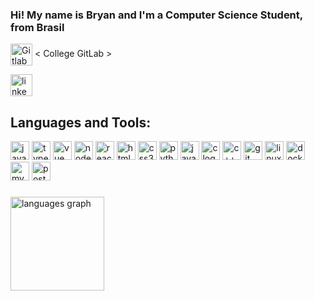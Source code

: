 <!-- Github profile README -->

<!-- <img src="" alt="banner that says Yash Kumar - Software Engineer, Content Creator and Community Organizer alongside a cartoon illustration of Yash"> -->

<!-- Gif cover on center-->
<h3 align="left" >Hi! My name is Bryan and I'm a Computer Science Student, from Brasil </h2>




<div align="left">

   <!-- gitlab -->

<a href="https://gitlab.c3sl.ufpr.br/bfsc19" target="blank"><img align="center" src="https://img.shields.io/badge/GitLab-FC6D26?style=for-the-badge&logo=GitLab&logoColor=white" alt="Gitlab" height="35" /></a> 
<span> < College GitLab > </span>

<!-- linkedin -->
<a href="https://gitlab.c3sl.ufpr.br/bfsc19" target="blank"><img align="center" src="https://img.shields.io/badge/LinkedIn-0077B5?style=for-the-badge&logo=linkedin&logoColor=white" alt="linkedIn" height="35" /></a>
</div>


<h2 align="left">Languages and Tools:</h2>

<div align="left">
  <img src="https://cdn.jsdelivr.net/gh/devicons/devicon/icons/javascript/javascript-original.svg" height="30" alt="javascript logo"  />
  <img src="https://cdn.jsdelivr.net/gh/devicons/devicon/icons/typescript/typescript-original.svg" height="30" alt="typescript logo"  />
  <!-- Vue -->
    <img src="https://cdn.jsdelivr.net/gh/devicons/devicon/icons/vuejs/vuejs-original.svg" height="30" alt="vue logo"  />
    <!-- React -->
    <!-- Node -->
    <img src="https://cdn.jsdelivr.net/gh/devicons/devicon/icons/nodejs/nodejs-original.svg" height="30" alt="node logo"  />
  <img src="https://cdn.jsdelivr.net/gh/devicons/devicon/icons/react/react-original.svg" height="30" alt="react logo"  />
  <img src="https://cdn.jsdelivr.net/gh/devicons/devicon/icons/html5/html5-original.svg" height="30" alt="html5 logo"  />
  <img src="https://cdn.jsdelivr.net/gh/devicons/devicon/icons/css3/css3-original.svg" height="30" alt="css3 logo"  />
  <img src="https://cdn.jsdelivr.net/gh/devicons/devicon/icons/python/python-original.svg" height="30" alt="python logo"  />
    <img src="https://cdn.jsdelivr.net/gh/devicons/devicon/icons/java/java-original.svg" height="30" alt="java logo"  />
    <img src="https://cdn.jsdelivr.net/gh/devicons/devicon/icons/c/c-original.svg" height="30" alt="c logo"  />
    <img src="https://cdn.jsdelivr.net/gh/devicons/devicon/icons/cplusplus/cplusplus-original.svg" height="30" alt="c++ logo"  />
    <img src="https://cdn.jsdelivr.net/gh/devicons/devicon/icons/git/git-original.svg" height="30" alt="git logo"  />
    <img src="https://cdn.jsdelivr.net/gh/devicons/devicon/icons/linux/linux-original.svg" height="30" alt="linux logo"  />
    <img src="https://cdn.jsdelivr.net/gh/devicons/devicon/icons/docker/docker-original.svg" height="30" alt="docker logo"  />
    <img src="https://cdn.jsdelivr.net/gh/devicons/devicon/icons/mysql/mysql-original.svg" height="30" alt="mysql logo"  />
    <!-- postgreSQL -->
    <img src="https://cdn.jsdelivr.net/gh/devicons/devicon/icons/postgresql/postgresql-original.svg" height="30" alt="postgresql logo"  />
</div>

###


###

<div align="left">
  <img src="https://github-readme-stats.vercel.app/api/top-langs?username=brayozin&locale=en&hide_title=false&layout=compact&card_width=320&langs_count=6&theme=shades-of-purple&hide_border=true&custom_title=Languages" height="150" alt="languages graph"  />
</div>

###



###

